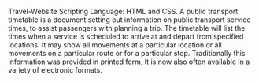 Travel-Website
Scripting Language: HTML and CSS.
A public transport timetable is a document setting out information on public transport service times, to assist passengers with planning a trip.
The timetable will list the times when a service is scheduled to arrive at and depart from specified locations. It may show all movements at a particular location or all movements on a particular route or for a particular stop.
Traditionally this information was provided in printed form, It is now also often available in a variety of electronic formats.

